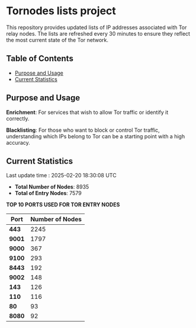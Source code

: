 # Tornodes lists project

This repository provides updated lists of IP addresses associated with Tor relay nodes. The lists are refreshed every 30 minutes to ensure they reflect the most current state of the Tor network.

## Table of Contents

- [Purpose and Usage](#purpose-and-usage)
- [Current Statistics](#current-statistics)


## Purpose and Usage

**Enrichment**: For services that wish to allow Tor traffic or identify it correctly.

**Blacklisting**: For those who want to block or control Tor traffic, understanding which IPs belong to Tor can be a starting point with a high accuracy.

## Current Statistics

Last update time : 2025-02-20 18:30:08 UTC

- **Total Number of Nodes**: 8935
- **Total of Entry Nodes**: 7579

**TOP 10 PORTS USED FOR TOR ENTRY NODES**

| **Port** | **Number of Nodes** |
|------|-----------------|
| **443**   | 2245  |
| **9001**   | 1797  |
| **9000**   | 367  |
| **9100**   | 293  |
| **8443**   | 192  |
| **9002**   | 148  |
| **143**   | 126  |
| **110**   | 116  |
| **80**   | 93  |
| **8080**   | 92  |

